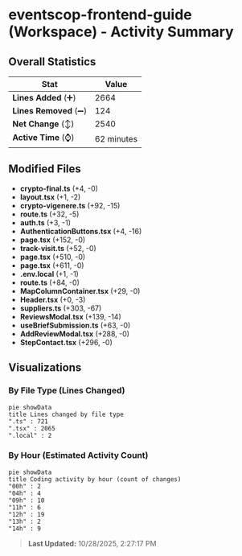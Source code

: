 # eventscop-frontend-guide (Workspace) - Activity Summary 

## Overall Statistics

| Stat                   | Value                                                             |
| ---------------------- | ----------------------------------------------------------------- |
| **Lines Added** (➕)   | 2664                                          |
| **Lines Removed** (➖) | 124                                        |
| **Net Change** (↕)    | 2540                |
| **Active Time** (⌚)   | 62 minutes |


## Modified Files
- **crypto-final.ts** (+4, -0)
- **layout.tsx** (+1, -2)
- **crypto-vigenere.ts** (+92, -15)
- **route.ts** (+32, -5)
- **auth.ts** (+3, -1)
- **AuthenticationButtons.tsx** (+4, -16)
- **page.tsx** (+152, -0)
- **track-visit.ts** (+52, -0)
- **page.tsx** (+510, -0)
- **page.tsx** (+611, -0)
- **.env.local** (+1, -1)
- **route.ts** (+84, -0)
- **MapColumnContainer.tsx** (+29, -0)
- **Header.tsx** (+0, -3)
- **suppliers.ts** (+303, -67)
- **ReviewsModal.tsx** (+139, -14)
- **useBriefSubmission.ts** (+63, -0)
- **AddReviewModal.tsx** (+288, -0)
- **StepContact.tsx** (+296, -0)

## Visualizations

### By File Type (Lines Changed)

```mermaid
pie showData
title Lines changed by file type
".ts" : 721
".tsx" : 2065
".local" : 2
```

### By Hour (Estimated Activity Count)

```mermaid
pie showData
title Coding activity by hour (count of changes)
"00h" : 2
"04h" : 4
"09h" : 10
"11h" : 6
"12h" : 19
"13h" : 2
"14h" : 9
```


> **Last Updated:** 10/28/2025, 2:27:17 PM